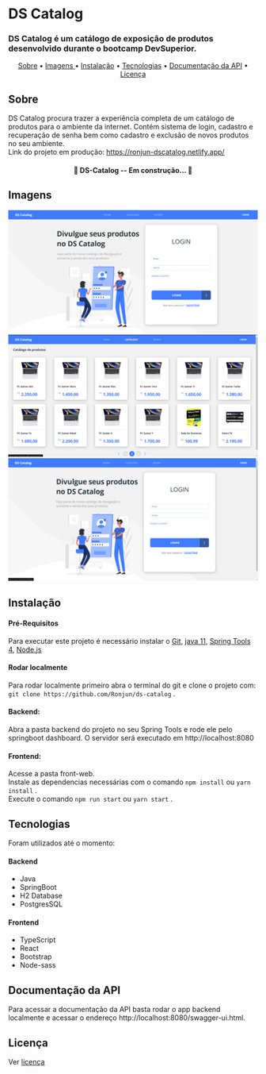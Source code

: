 # DS Catalog
### DS Catalog é um catálogo de exposição de produtos desenvolvido durante o bootcamp DevSuperior.

<p align="center">
 <a href="#sobre">Sobre</a> •
 <a href="#imagens"> Imagens </a> •	
 <a href="#instalação">Instalação</a> • 
 <a href="#tecnologias">Tecnologias</a> •  
 <a href="#documentação-da-api">Documentação da API</a> •
 <a href="#licença">Licença</a>  
</p>

## Sobre
 DS Catalog procura trazer a experiência completa de um catálogo de produtos para o ambiente da internet. Contém sistema de login, cadastro e recuperação de senha bem como cadastro e exclusão de novos produtos no seu ambiente. <br/>
 Link do projeto em produção: https://ronjun-dscatalog.netlify.app/ 

<h4 align="center"> 
	🚧  DS-Catalog -- Em construção...  🚧
</h4>

## Imagens
![Tela inicial](https://github.com/Ronjun/resources/blob/main/dscatalog/tela1.png) ![catálogo](https://github.com/Ronjun/resources/blob/main/dscatalog/tela2.png) ![login](https://github.com/Ronjun/resources/blob/main/dscatalog/tela3.png)

## Instalação
#### Pré-Requisitos
Para executar este projeto é necessário instalar o [Git](https://git-scm.com/), [java 11](https://www.oracle.com/java/technologies/javase-jdk11-downloads.html), [Spring Tools 4](https://spring.io/tools),
[Node.js](https://nodejs.org/en/)
#### Rodar localmente
Para rodar localmente primeiro abra o terminal do git e clone o projeto com:
` git clone https://github.com/Ronjun/ds-catalog ` .
#### Backend:
Abra a pasta backend do projeto no seu Spring Tools e rode ele pelo springboot dashboard.
O servidor será executado em http://localhost:8080
#### Frontend:
Acesse a pasta front-web. <br/>
Instale as dependencias necessárias com o comando `npm install` ou `yarn install` .<br/>
Execute o comando `npm run start` ou `yarn start` .

## Tecnologias
Foram utilizados até o momento:
#### Backend
* Java
* SpringBoot
* H2 Database
* PostgresSQL 
#### Frontend
* TypeScript
* React
* Bootstrap
* Node-sass

## Documentação da API
Para acessar a documentação da API basta rodar o app backend localmente e acessar o endereço http://localhost:8080/swagger-ui.html.

## Licença
Ver [licença](https://github.com/Ronjun/ds-catalog/blob/main/LICENSE) 
